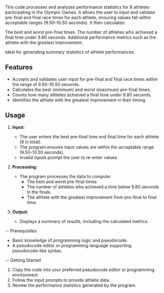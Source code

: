 This code processes and analyzes performance statistics for 8 athletes participating in the Olympic Games. It allows the user to input and validate pre-final and final race times for each athlete, ensuring values fall within acceptable ranges (9.50–10.50 seconds). It then calculates:

  The best and worst pre-final times.
  The number of athletes who achieved a final time under 9.80 seconds.
  Additional performance metrics such as the athlete with the greatest improvement.

Ideal for generating summary statistics of athlete performances.

## Features

- Accepts and validates user input for pre-final and final race times within the range of 9.50–10.50 seconds.
- Calculates the best (minimum) and worst (maximum) pre-final times.
- Counts how many athletes achieved a final time under 9.80 seconds.
- Identifies the athlete with the greatest improvement in their timing.

## Usage

1. **Input:**  
   - The user enters the best pre-final time and final time for each athlete (8 in total).  
   - The program ensures input values are within the acceptable range (9.50–10.50 seconds).  
   - Invalid inputs prompt the user to re-enter values.

2. **Processing:**  
   - The program processes the data to compute:
     - The best and worst pre-final times.
     - The number of athletes who achieved a time below 9.80 seconds in the finals.
     - The athlete with the greatest improvement from pre-final to final time.

3. **Output:**  
   - Displays a summary of results, including the calculated metrics.
  
-- Prerequisites

- Basic knowledge of programming logic and pseudocode.
- A pseudocode editor or programming language supporting pseudocode-like syntax.

-- Getting Started

1. Copy the code into your preferred pseudocode editor or programming environment.
2. Follow the input prompts to provide athlete data.
3. Review the performance statistics generated by the program.
